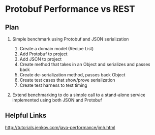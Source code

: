 # Protobuf Performance vs REST

## Plan
1. Simple benchmark using Protobuf and JSON serialization
   1. Create a domain model (Recipe List) 
   2. Add Protobuf to project
   3. Add JSON to project
   4. Create method that takes in an Object and serializes and passes back
   5. Create de-serialization method, passes back Object
   6. Create test cases that show/prove serialization
   7. Create test harness to test timing

2. Extend benchmarking to do a simple call to a stand-alone service implemented using both JSON and Protobuf


## Helpful Links
http://tutorials.jenkov.com/java-performance/jmh.html